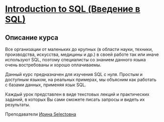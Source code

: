 # [Introduction to SQL (Введение в SQL)](https://stepik.org/course/191774/syllabus)

## Описание курса

Все организации от маленьких до крупных (в области науки, техники, производства, искусства, медицины и др.)  в своей работе так или иначе используют SQL, поэтому специалисты со знанием данного языка очень востребованы и хорошо оплачиваемы.

Данный курс предназначен для изучения SQL с нуля. Простым и доступным языком, на реальных примерах, мы объясним как работать с базами данных, применяя язык SQL. 

Каждый урок представлен в виде текcтовых лекций и практических заданий, в которых Вы сами сможете писать запросы и видеть их результаты.

Преподаватели [Ирина Selectовна](https://stepik.org/users/602213247)